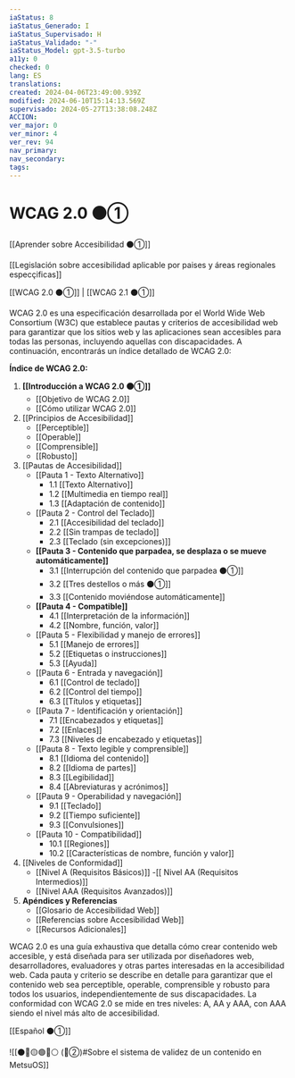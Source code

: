 ```yaml
---
iaStatus: 8
iaStatus_Generado: I
iaStatus_Supervisado: H
iaStatus_Validado: "-"
iaStatus_Model: gpt-3.5-turbo
a11y: 0
checked: 0
lang: ES
translations: 
created: 2024-04-06T23:49:00.939Z
modified: 2024-06-10T15:14:13.569Z
supervisado: 2024-05-27T13:38:08.248Z
ACCION: 
ver_major: 0
ver_minor: 4
ver_rev: 94
nav_primary: 
nav_secondary: 
tags:
---
```

# WCAG 2.0 ⚫①

[[Aprender sobre Accesibilidad ⚫①]]

[[Legislación sobre accesibilidad aplicable por paises y áreas regionales especçificas]]

[[WCAG 2.0 ⚫①]] | [[WCAG 2.1 ⚫①]]


WCAG 2.0 es una especificación desarrollada por el World Wide Web Consortium (W3C) que establece pautas y criterios de accesibilidad web para garantizar que los sitios web y las aplicaciones sean accesibles para todas las personas, incluyendo aquellas con discapacidades. A continuación, encontrarás un índice detallado de WCAG 2.0:

**Índice de WCAG 2.0:**

1. **[[Introducción a WCAG 2.0 ⚫①]]**
    - [[Objetivo de WCAG 2.0]]
    - [[Cómo utilizar WCAG 2.0]]
2. [[Principios de Accesibilidad]]
    - [[Perceptible]]
    - [[Operable]]
    - [[Comprensible]]
    - [[Robusto]]
3. [[Pautas de Accesibilidad]]
    - [[Pauta 1 - Texto Alternativo]]
        - 1.1 [[Texto Alternativo]]
        - 1.2 [[Multimedia en tiempo real]]
        - 1.3 [[Adaptación de contenido]]
    - [[Pauta 2 - Control del Teclado]]
        - 2.1 [[Accesibilidad del teclado]]
        - 2.2 [[Sin trampas de teclado]]
        - 2.3 [[Teclado (sin excepciones)]]
    - **[[Pauta 3 - Contenido que parpadea, se desplaza o se mueve automáticamente]]**
        - 3.1 [[Interrupción del contenido que parpadea ⚫①]]
        - 3.2 [[Tres destellos o más ⚫①]]
        - 3.3 [[Contenido moviéndose automáticamente]]
    - **[[Pauta 4 - Compatible]]**
        - 4.1 [[Interpretación de la información]]
        - 4.2 [[Nombre, función, valor]]
    - [[Pauta 5 - Flexibilidad y manejo de errores]]
        - 5.1 [[Manejo de errores]]
        - 5.2 [[Etiquetas o instrucciones]]
        - 5.3 [[Ayuda]]
    - [[Pauta 6 - Entrada y navegación]]
        - 6.1 [[Control de teclado]]
        - 6.2 [[Control del tiempo]]
        - 6.3 [[Títulos y etiquetas]]
    - [[Pauta 7 - Identificación y orientación]]
        - 7.1 [[Encabezados y etiquetas]]
        - 7.2 [[Enlaces]]
        - 7.3 [[Niveles de encabezado y etiquetas]]
    - [[Pauta 8 - Texto legible y comprensible]]
        - 8.1 [[Idioma del contenido]]
        - 8.2 [[Idioma de partes]]
        - 8.3 [[Legibilidad]]
        - 8.4 [[Abreviaturas y acrónimos]]
    - [[Pauta 9 - Operabilidad y navegación]]
        - 9.1 [[Teclado]]
        - 9.2 [[Tiempo suficiente]]
        - 9.3 [[Convulsiones]]
    - [[Pauta 10 - Compatibilidad]]
        - 10.1 [[Regiones]]
        - 10.2 [[Características de nombre, función y valor]]
4. [[Niveles de Conformidad]]
    - [[Nivel A (Requisitos Básicos)]]
    -[[ Nivel AA (Requisitos Intermedios)]]
    - [[Nivel AAA (Requisitos Avanzados)]]
5. **Apéndices y Referencias**
    - [[Glosario de Accesibilidad Web]]
    - [[Referencias sobre Accesibilidad Web]]
    - [[Recursos Adicionales]]

WCAG 2.0 es una guía exhaustiva que detalla cómo crear contenido web accesible, y está diseñada para ser utilizada por diseñadores web, desarrolladores, evaluadores y otras partes interesadas en la accesibilidad web. Cada pauta y criterio se describe en detalle para garantizar que el contenido web sea perceptible, operable, comprensible y robusto para todos los usuarios, independientemente de sus discapacidades. La conformidad con WCAG 2.0 se mide en tres niveles: A, AA y AAA, con AAA siendo el nivel más alto de accesibilidad.

[[Español ⚫①]]

![[⚫🔴🟡🟢🔵⚪ (🔴②)#Sobre el sistema de validez de un contenido en MetsuOS]]